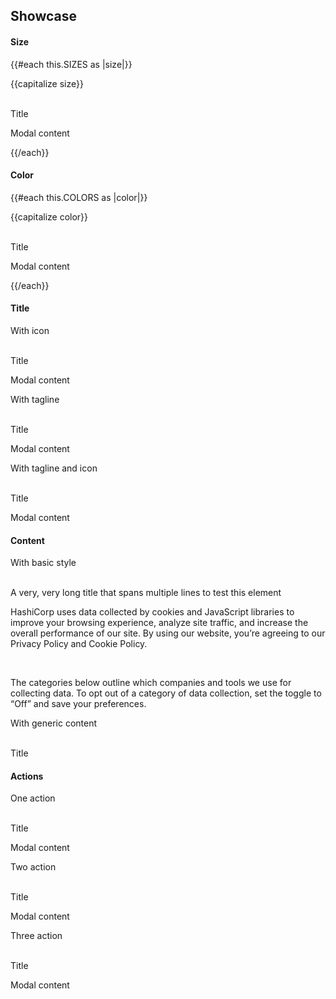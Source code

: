 ## Showcase

<section data-test-percy data-section="showcase">
  <h4 class="dummy-h4">Size</h4>
  {{#each this.SIZES as |size|}}
    <p class="dummy-paragraph">{{capitalize size}}</p>
    <br />
    <div class="dummy-modal-sample-item">
      <Hds::Modal open @size={{size}} id="modal-example-{{size}}" as |M|>
        <M.Header>
          Title
        </M.Header>
        <M.Body>
          <p class="hds-typography-body-300 hds-foreground-primary">Modal content</p>
        </M.Body>
        <M.Footer>
          <Hds::ButtonSet>
            <Hds::Button type="submit" @text="Confirm" />
            <Hds::Button type="button" @text="Cancel" @color="secondary" />
          </Hds::ButtonSet>
        </M.Footer>
      </Hds::Modal>
    </div>
  {{/each}}

  <h4 class="dummy-h4">Color</h4>
  {{#each this.COLORS as |color|}}
    <p class="dummy-paragraph">{{capitalize color}}</p>
    <br />
    <div class="dummy-modal-sample-item">
      <Hds::Modal open @color={{color}} id="modal-example-{{color}}" as |M|>
        <M.Header
          @icon={{concat (if (eq color "warning") "alert-triangle") (if (eq color "critical") "alert-diamond")}}
        >
          Title
        </M.Header>
        <M.Body>
          <p class="hds-typography-body-300 hds-foreground-primary">Modal content</p>
        </M.Body>
        <M.Footer>
          <Hds::ButtonSet>
            <Hds::Button type="submit" @text="Confirm" @color={{if (eq color "critical") "critical"}} />
            <Hds::Button type="button" @text="Cancel" @color="secondary" />
          </Hds::ButtonSet>
        </M.Footer>
      </Hds::Modal>
    </div>
  {{/each}}

  <h4 class="dummy-h4">Title</h4>
  <p class="dummy-paragraph">With icon</p>
  <br />
  <div class="dummy-modal-sample-item">
    <Hds::Modal open id="modal-example-icon" as |M|>
      <M.Header @icon="info">
        Title
      </M.Header>
      <M.Body>
        <p class="hds-typography-body-300 hds-foreground-primary">Modal content</p>
      </M.Body>
      <M.Footer>
        <Hds::ButtonSet>
          <Hds::Button type="submit" @text="Confirm" />
          <Hds::Button type="button" @text="Cancel" @color="secondary" />
        </Hds::ButtonSet>
      </M.Footer>
    </Hds::Modal>
  </div>
  <p class="dummy-paragraph">With tagline</p>
  <br />
  <div class="dummy-modal-sample-item">
    <Hds::Modal open id="modal-example-tagline" as |M|>
      <M.Header @tagline="Tagline">
        Title
      </M.Header>
      <M.Body>
        <p class="hds-typography-body-300 hds-foreground-primary">Modal content</p>
      </M.Body>
      <M.Footer>
        <Hds::ButtonSet>
          <Hds::Button type="submit" @text="Confirm" />
          <Hds::Button type="button" @text="Cancel" @color="secondary" />
        </Hds::ButtonSet>
      </M.Footer>
    </Hds::Modal>
  </div>
  <p class="dummy-paragraph">With tagline and icon</p>
  <br />
  <div class="dummy-modal-sample-item">
    <Hds::Modal open id="modal-example-tagline-icon" as |M|>
      <M.Header @tagline="Tagline" @icon="info">
        Title
      </M.Header>
      <M.Body>
        <p class="hds-typography-body-300 hds-foreground-primary">Modal content</p>
      </M.Body>
      <M.Footer>
        <Hds::ButtonSet>
          <Hds::Button type="submit" @text="Confirm" />
          <Hds::Button type="button" @text="Cancel" @color="secondary" />
        </Hds::ButtonSet>
      </M.Footer>
    </Hds::Modal>
  </div>

  <h4 class="dummy-h4">Content</h4>
  <p class="dummy-paragraph">With basic style</p>
  <br />
  <div class="dummy-modal-sample-item">
    <Hds::Modal open id="modal-example-basic-content" as |M|>
      <M.Header @tagline="Tagline" @icon="info">
        A very, very long title that spans multiple lines to test this element
      </M.Header>
      <M.Body>
        <p class="hds-typography-body-300 hds-foreground-primary">HashiCorp uses data collected by cookies and
          JavaScript libraries to improve your browsing experience, analyze site traffic, and increase the overall
          performance of our site. By using our website, you’re agreeing to our Privacy Policy and Cookie Policy.</p>
        <br />
        <p class="hds-typography-body-300 hds-foreground-primary">The categories below outline which companies and tools
          we use for collecting data. To opt out of a category of data collection, set the toggle to “Off” and save your
          preferences.</p>
      </M.Body>
      <M.Footer>
        <Hds::ButtonSet>
          <Hds::Button type="submit" @text="Confirm" />
          <Hds::Button type="button" @text="Cancel" @color="secondary" />
        </Hds::ButtonSet>
      </M.Footer>
    </Hds::Modal>
  </div>

  <p class="dummy-paragraph">With generic content</p>
  <br />
  <div class="dummy-modal-sample-item">
    <Hds::Modal open id="modal-example-generic-content" as |M|>
      <M.Header>
        Title
      </M.Header>
      <M.Body>
        <Doc::Placeholder @text="some generic content" @height="50" @background="#eee" />
      </M.Body>
      <M.Footer>
        <Hds::ButtonSet>
          <Hds::Button type="submit" @text="Confirm" />
          <Hds::Button type="button" @text="Cancel" @color="secondary" />
        </Hds::ButtonSet>
      </M.Footer>
    </Hds::Modal>
  </div>

  <h4 class="dummy-h4">Actions</h4>
  <p class="dummy-paragraph">One action</p>
  <br />
  <div class="dummy-modal-sample-item">
    <Hds::Modal open id="modal-example-one-action" as |M|>
      <M.Header>
        Title
      </M.Header>
      <M.Body>
        <p class="hds-typography-body-300 hds-foreground-primary">Modal content</p>
      </M.Body>
      <M.Footer>
        <Hds::ButtonSet>
          <Hds::Button type="submit" @text="Confirm" />
        </Hds::ButtonSet>
      </M.Footer>
    </Hds::Modal>
  </div>

  <p class="dummy-paragraph">Two action</p>
  <br />
  <div class="dummy-modal-sample-item">
    <Hds::Modal open id="modal-example-two-actions" as |M|>
      <M.Header>
        Title
      </M.Header>
      <M.Body>
        <p class="hds-typography-body-300 hds-foreground-primary">Modal content</p>
      </M.Body>
      <M.Footer>
        <Hds::ButtonSet>
          <Hds::Button type="submit" @text="Confirm" />
          <Hds::Button type="button" @text="Cancel" @color="secondary" />
        </Hds::ButtonSet>
      </M.Footer>
    </Hds::Modal>
  </div>

  <p class="dummy-paragraph">Three action</p>
  <br />
  <div class="dummy-modal-sample-item">
    <Hds::Modal open id="modal-example-three-actions" as |M|>
      <M.Header>
        Title
      </M.Header>
      <M.Body>
        <p class="hds-typography-body-300 hds-foreground-primary">Modal content</p>
      </M.Body>
      <M.Footer>
        <Hds::ButtonSet>
          <Hds::Button type="submit" @text="Confirm" />
          <Hds::Button type="button" @text="Cancel" @color="secondary" />
          <Hds::Button type="button" @text="Tertiary" @color="tertiary" @icon="plus" />
        </Hds::ButtonSet>
      </M.Footer>
    </Hds::Modal>
  </div>
</section>